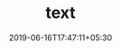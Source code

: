 ---
title: "text"
date: 2019-06-16T17:47:11+05:30
type: "organisations"
org_name: "tensorflow"
repo_desc: "NA"
repo_link: https://github.com/tensorflow/text
---
